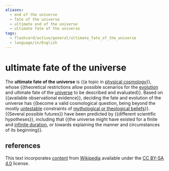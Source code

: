 ```yaml
---
aliases:
  - end of the universe
  - fate of the universe
  - ultimate end of the universe
  - ultimate fate of the universe
tags:
  - flashcard/active/general/ultimate_fate_of_the_universe
  - language/in/English
---
```


# ultimate fate of the universe

The __ultimate fate of the universe__ is {{a topic in [physical cosmology](physical%20cosmology.md)}}, whose {{theoretical restrictions allow possible scenarios for the [evolution](chronology%20of%20the%20universe.md) and ultimate fate of the [universe](universe.md) to be described and evaluated}}. Based on {{available observational evidence}}, deciding the fate and evolution of the universe has {{become a valid cosmological question, being beyond the mostly [untestable](falsifiability.md) constraints of [mythological or theological beliefs](eschatology.md)}}. {{Several possible futures}} have been predicted by {{different scientific hypotheses}}, including that {{the universe might have existed for a finite and [infinite duration](static%20universe.md), or towards explaining the manner and circumstances of its beginning}}. <!--SR:!2025-06-17,232,330!2025-02-08,129,290!2025-06-29,243,330!2025-01-05,102,290!2025-07-16,256,330!2025-04-02,169,310!2025-01-12,105,290-->

## references

This text incorporates [content](https://en.wikipedia.org/wiki/ultimate_fate_of_the_universe) from [Wikipedia](Wikipedia.md) available under the [CC BY-SA 4.0](https://creativecommons.org/licenses/by-sa/4.0/) license.
